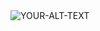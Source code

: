 <picture>
<!--  <source media="(prefers-color-scheme: dark)" srcset="YOUR-DARKMODE-IMAGE">
 <source media="(prefers-color-scheme: light)" srcset="YOUR-LIGHTMODE-IMAGE"> -->
 <img alt="YOUR-ALT-TEXT" src="https://avatars.githubusercontent.com/u/80117376?v=4">
</picture>
